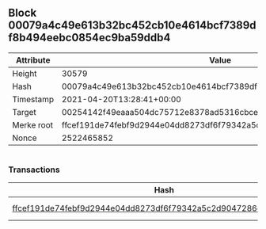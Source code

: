 ## Block 00079a4c49e613b32bc452cb10e4614bcf7389df8b494eebc0854ec9ba59ddb4

Attribute | Value
--- | ---
Height | 30579
Hash | 00079a4c49e613b32bc452cb10e4614bcf7389df8b494eebc0854ec9ba59ddb4
Timestamp | 2021-04-20T13:28:41+00:00
Target | 00254142f49eaaa504dc75712e8378ad5316cbcead634704b3734b6271167cc4
Merke root | ffcef191de74febf9d2944e04dd8273df6f79342a5c2d9047286d892ba7de49c
Nonce | 2522465852

```

```

### Transactions

Hash | Amount
--- | ---
[ffcef191de74febf9d2944e04dd8273df6f79342a5c2d9047286d892ba7de49c](ffcef191de74febf9d2944e04dd8273df6f79342a5c2d9047286d892ba7de49c.md) | 10.00000000 SKEPTI 
